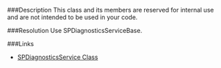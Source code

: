 ﻿<properties 
	pageTitle="RESP510245: PortalLog is used" 
    pageName="resp510245"
    parentPageId="csharp"
/>

###Description
This class and its members are reserved for internal use and are not intended to be used in your code.

###Resolution
Use SPDiagnosticsServiceBase.

###Links
- [SPDiagnosticsService Class](https://msdn.microsoft.com/en-us/library/microsoft.sharepoint.administration.spdiagnosticsservice(v=office.14).aspx)
